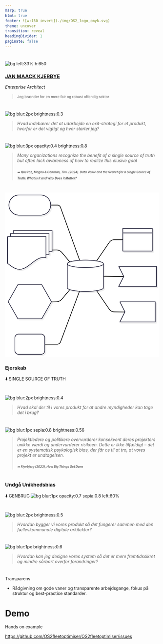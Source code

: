 ```yaml
---
marp: true
html: true
footer: ![w:150 invert](./img/OS2_logo_cmyk.svg)
theme: uncover
transition: reveal
headingDivider: 1
paginate: false
---
```


#
![bg left:33% h:650](https://images.unsplash.com/photo-1627008767693-20498ff18ab7?q=80&w=1974&auto=format&fit=crop&ixlib=rb-4.0.3&ixid=M3wxMjA3fDB8MHxwaG90by1wYWdlfHx8fGVufDB8fHx8fA%3D%3D)

### [JAN MAACK KJERBYE]()
*Enterprise Architect*
<br>
> <small>Jeg brænder for en mere fair og robust offentlig sektor</small>


<!--
Bred erfaring med værdiskabelse fra både private og offentlige orgs.

Jeg brænder for en mere fair og robust offentlig sektor

-->
#
<!-- class: invert-->

![bg blur:2px brightness:0.3](https://images.pexels.com/photos/235975/pexels-photo-235975.jpeg)
>*Hvad indebærer det at udarbejde en exit-strategi for et produkt, hvorfor er det vigtigt og hvor starter jeg?*

#

![bg blur:3px opacity:0.4 brightness:0.8](https://images.unsplash.com/photo-1569360531163-a61fa3da86ee)
> _Many  organizations recognize 
the  benefit  of  a  single  source  of  truth  but  often  lack 
awareness  of  how  to  realize  this  elusive  goal_
> ###### <small><small> :arrow_right: _**Queiroz, Magno & Coltman, Tim. (2024). Data Value and the Search for a Single Source of Truth: What is it and Why Does it Matter?**_</small></small>
#

![bg right:60% w:600 invert opacity:0.8 contrast:0.73](./img/SSOT.svg)
### **Ejerskab**
:arrow_down:
SINGLE SOURCE OF TRUTH

 
<!-- 
Ejerskab
 - Hvordan bliver man ejer af et produkt? Lavpraktisk fundament-> Oprettelse af et versions styret hjem i cloud til projektets single source of truth. Herunder kildekode, styring af projekt, sager og leverandører, dynamisk dokumentation, kvalitetetssikring, proaktiv cybersikkerhed, løsningspakketering og release management.

Versions styring til kildekode,  og dokumentation. Være rådgiver på organisering og arbejdsgange. Jo højere grad af ejerskab jo flere af fordelene kan høstes
Lavpraktisk fundament-> Oprettelse af et versions styret hjem i cloud til projektets single source of truth. 
Herunder kildekode, styring af projekt, sager og leverandører, dynamisk dokumentation, kvalitetetssikring, proaktiv cybersikkerhed, løsningspakketering og release management. -->

#
![bg blur:2px brightness:0.4](https://images.pexels.com/photos/3944307/pexels-photo-3944307.jpeg)
>*Hvad skal der til i vores produkt for at andre myndigheder kan tage det i brug?*

#

![bg blur:1px sepia:0.8 brightness:0.56](https://images.pexels.com/photos/17690065/pexels-photo-17690065/free-photo-of-a-perso-sculpting.jpeg)
> _Projektledere og politikere overvurderer konsekvent deres projekters unikke værdi og undervurderer risikoen. Dette er ikke tilfældigt – det er en systematisk psykologisk bias, der får os til at tro, at vores projekt er undtagelsen._
> ###### <small><small> :arrow_right: _**Flyvbjerg (2023), How Big Things Get Done**_</small></small>

#
### **Undgå Unikhedsbias**
:arrow_down:
GENBRUG
![bg blur:1px opacity:0.7 sepia:0.8 left:60%](https://images.pexels.com/photos/17690065/pexels-photo-17690065/free-photo-of-a-perso-sculpting.jpeg)

<!-- Genbrug - OS² rådgiver og giver lavpraktisk hjælp med identifikation af eksisterende komponenter og løsninger der løser dele af business casen.

Unikhedsbias (også kaldet false-uniqueness effect) er en psykologisk tendens, hvor folk opfatter egne evner, holdninger eller handlinger som mere unikke eller specielle, end de i virkeligheden er

. Dette kan føre til fejlvurderinger af, hvor almindelige eller atypiske ens egenskaber er.
Eksempler fra hverdagen

    En medarbejder tror, at deres problemløsning er helt enestående, selvom lignende løsninger findes i andre afdelinger.

    En projektleder insisterer på, at deres projekt er "helt anderledes" end tidligere projekter, hvilket kan føre til, at erfaringer og lærdom ignoreres

    .

Hvorfor sker det?

    Selvforstærkning: Vi husker bedre vores egne positive egenskaber end andres


Misvisende sammenligninger: Når vi skal vurdere "den gennemsnitlige person", sammenligner vi ofte os selv med en snæver gruppe (f.eks. kolleger i stedet for hele branchen)

Selvbeskyttelse: At føle sig unik kan booste selvtilliden, selvom det ikke altid er realistisk

Konsekvenser i arbejdslivet

    Projekter: Hvis man overvurderer sin projekts unikhed, kan man overse vigtige erfaringer fra lignende projekter, hvilket øger risikoen for forsinkelser eller fejl

Teamarbejde: Medarbejdere kan undervurdere, hvor meget andre bidrager, fordi de fokuserer på deres eget unikke input

Hvordan undgås det?

    Brug referenceklasser: Sammenlign med tidligere projekter eller branchestandarder for at få en mere objektiv vurdering

Spørg kolleger: Få eksterne perspektiver for at afdække blinde vinkler.

"Præmortem"-analyse: Forestil dig, at projektet fejler, og identificer potentielle årsager på forhånd

Kort sagt: Unikhedsbias får os til at tro, at vi eller vores arbejde er mere specielt end det er – en fejlslutning, der kan koste dyrt, hvis den ikke opdages.-->




#
![bg blur:2px brightness:0.5](https://images.pexels.com/photos/4491830/pexels-photo-4491830.jpeg)
>*Hvordan bygger vi vores produkt så det fungerer sammen med den fælleskommunale digitale arkitektur?*

#

![bg blur:1px brightness:0.6](https://images.pexels.com/photos/9392906/pexels-photo-9392906.jpeg)
>*Hvordan kan jeg designe vores system så det er mere fremtidssikret og mindre sårbart overfor forandringer?*

#
Transparens
 - Rådgivning om gode vaner og transparente arbejdsgange, fokus på struktur og best-practice standarder.

# Demo 

Hands on example

https://github.com/OS2fleetoptimiser/OS2fleetoptimiser/issues




#
<!-- _header: Flyvbjerg, B., Bruzelius, N., & Rothengatter, W. (2003). Megaprojects and Risk: An Anatomy of Ambition. Cambridge University Press <br><br> Kahneman, D. (2011). Thinking, Fast and Slow. Farrar, Straus and Giroux. <br><br> Flyvbjerg, B. (2024). "Behavioral Bias". IT-Universitetet i København.-->


<!-- 

Freedom of choice
On e.g. vendors for operations, testing, development.

Vendors that 
Play to their strengths

Handlefrihed
Gør det man er god til

Fra reaktiv sikkerhed - Security as a product
One extra add-on product for every product
Detect the symptoms

Til proaktiv sikkerhed - Built in Security
Prevent vulnerabilities from reaching production.


Release strategy
 - Main always deployable
 - Tag releases
 

This makes it easy to trigger automated deployments via webhooks activated on certain tags. E.g. all releases with "testing" can be automatically deployed to a staging environment.

Avoid cascading failures.
No errors is a lie
Catch 95% in tests, contain the rest by isolating them in small independent services.

Vi genbruger de samme internationale metodologier, standarder og principper, som anvendes af virksomheder som IBM, Netflix, Uber, Deutsche Bahn, Mercedes, Novo Nordisk og Velux. Den tyske, franske og hollandske stat og deres storbyer.

Vi arbejder med



Rådgivning om design og løsnings arkitektur. Nedbrydning af løsningsmodeller i domæner og design patterns. Forankring af moderne arkitektur principper som f.eks 12 factor app. Ophæng på leverance og kvalitetsmål fra myndigheden. 

2. 
3..
4. Rådgivning om hvilke kompetencer der skal være til stede ved leverandørerne til de forskellige opgave kategorier. (Udvikling/vedligehold/kvalitetssikring/udrulning/platformdrift/applikationsdrift/support)
5. 

-->

